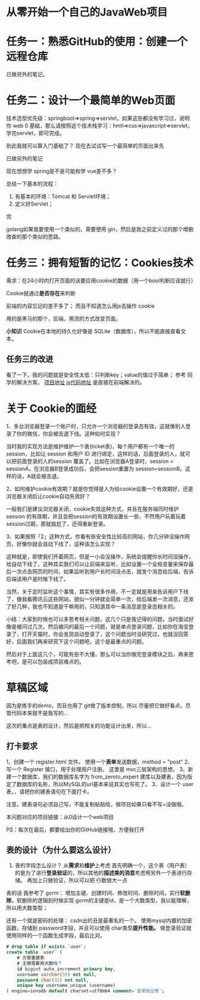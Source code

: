 # 从零开始一个自己的JavaWeb项目
# 任务一：熟悉GitHub的使用：创建一个远程仓库
已做另外的笔记。
# 任务二：设计一个最简单的Web页面
技术选型优先级：springboot=>spring=>servlet，如果这些都没有学习过，说明你 web 0 基础，那么请按照这个技术栈学习：hmtl=>css=>javascript=>servlet，学完servlet，即可完成。

到此我就可以算入门基础了？
现在去试试写一个最简单的页面出来先

已做另外的笔记

现在想想学 spring是不是可能和学 vue差不多？

总结一下基本的流程：
1. 有基本的环境：Tomcat 和 Servlet环境；
1. 定义好Servlet；

完

golang如果我要使用一个类似的，需要使用 gin，然后是我之前定义过的那个增删改查的那个类似的思路。

# 任务三：拥有短暂的记忆：Cookies技术
需求：在24小时内打开页面的话要应用cookie的数据（用一个bool判断应该就行）

Cookie就通过**是否存在**来判断

前端的内容忘记的差不多了；
而且不知道怎么用js去操作 cookie

用的是黑马的那个，后端，用流的方式改变页面。

**小知识**
Cookie在本地的持久化好像是 SQLite（数据库），所以不能直接查看文本。

## 任务三的改进
看了一下，我的问题就是安全性太低：只判断key；value的值过于简单；
参考 同学的解决方案。
[项目地址](https://github.com/jiangyklala/FromZerotoExpert/tree/dev)
[js代码地址](https://github.com/jiangyklala/FromZerotoExpert/blob/dev/src/main/resources/static/js/welcome.js)
是直接在前端解决的。

# 关于 Cookie的面经
1、多台浏览器登录一个账户时，只允许一个浏览器的登录态有效，这就像别人登录了你的微信，你会被击退下线。这种如何实现？

当时我的实现方法是维护维护一个表(ticket表)，每个用户都有一个唯一的 session，比如让 session 和用户 ID 进行绑定，这样的话，后面登录的人，就可以把前面登录的人的session 覆盖了。比如在浏览器A登录时，session = sessionA，在浏览器B登录成功后，会把session重置为 session=sessionB。这样的话，A就会被击退。

2、如何维护cookie有效期？就是你觉得是人为给cookie设置一个有效期好，还是浏览器关闭后让cookie自动失效好？

一般我们是建议浏览器关闭，cookie失效这种方式，并且在服务端同时维护 session 的有效期，并且会把session的有效期设置长一些，不然用户玩着玩着session过期，那就尴尬了，还得重新登录。

3、如果按照「2」这种方式，你看有些安全性比较高的网站，你几分钟没操作网页，好像你就会自动下线了，这种该怎么实现？

这种就是，即使我们开着网页，但是一小会没操作，系统会提醒你长时间没操作，给自动下线了，这种其实我们可以让前端来监听，比如设置一个全局变量来保存最后一次点击网页的时间，如果监听到用户长时间没点击，就发个消息给后端，告诉后端该用户是时候下线了。

当然，关于定时监听这个事情，其实有很多作用，不一定就是用来告诉用户下线了，像我看腾讯云这些网站，貌似一分钟就会简单一次，给后端发一次消息，还发了好几种，我也不知道是干嘛用的，只知道其中一条消息是登录态相关的。

小结：大家到时候也可以多思考相关问题，这几个只是我记得的问题，当时面试好像是被问过几次，然后被问的最后一个问题，就是单点登录问题，比如你在淘宝登录了，打开天猫时，你会发现自动登录了，这个问题当时没研究过，也就没回答好，后面我们再来研究下这个问题吧，这个是最重点的问题。

然后对于上面这几个，可能有些不大懂，那么可以当你做完登录模块之后，再来思考吧，是可以包装成项目难点的。


# 草稿区域
因为是练手的demo，而且也用了 git做了版本控制，所以
尽量把它做好看点，尽管代码本来就不是我写的...

这次的重点是表的设计，然后是把相关的功能设计出来，所以...


## 打卡要求
1、创建一个 register.html 文件。 使用一个**表单**发送数据，method = "post"
2、写一个 Register 接口，用于处理用户注册。 这里是 mvc三层架构的思想。
3、新建一个数据库，我们的数据库名字为 from_zeroto_expert
建库以及建表，因为指定了数据库的名称，所以MySQL的url基本来说其实也写死了。
3、设计一个 user 表，，请把你的建表语句在下面打卡。

注意，建表语句必须自己写，不能复制粘贴哈，做项目如果只看不写=没做哦。

本问题对应的项目链接：从0设计一个web项目

PS：每次在最后，都要给出你的GitHub链接哦，方便我打开

## 表的设计（为什么要这么设计）
1. 表的字段怎么设计？
从**需求**和**维护**上考虑
首先明确一个，这个表（用户表）的是为了进行**登录验证**的，所以其他的**描述类的消息**考虑用另外一个表进行存储。
再加上只做验证，所以可以把 行数做大一点

表的话 我参考了 gorm：
增加主键、创建时间、修改时间、删除时间，实行**软删除**，软删除的逻辑到时候实现
gorm的主键是id，是一个大数类型，我以能理解，所以用大数类型；


还有一个就是密码的处理：
csdn出的丑是最著名的一个。
使用mysql内置的加密函数，存储到 password字段，并且可以使用 char类型**提升性能。**
做登录验证就使用同样的一个函数生成字段，最后比对。

```sql
# drop table if exists `user`;
create table `user` (
    # 方便重建表
    # 主键需要用大数吗？
    id bigint auto_increment primary key,
    username varchar(50) not null,
    password char(32) not null,
    unique key username_unique (username)
) engine=innodb default charset=utf8mb4 comment='登录验证表';
```

